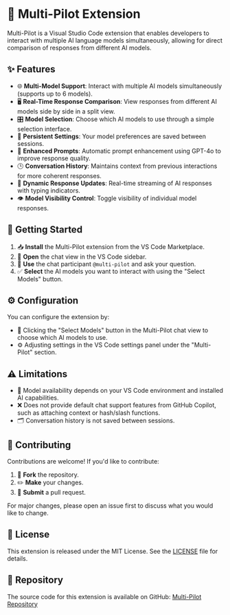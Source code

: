 # 🚀 Multi-Pilot Extension

Multi-Pilot is a Visual Studio Code extension that enables developers to interact with multiple AI language models simultaneously, allowing for direct comparison of responses from different AI models.

## ✨ Features

- 🌐 **Multi-Model Support**: Interact with multiple AI models simultaneously (supports up to 6 models).
- 🖥️ **Real-Time Response Comparison**: View responses from different AI models side by side in a split view.
- 🎛️ **Model Selection**: Choose which AI models to use through a simple selection interface.
- 💾 **Persistent Settings**: Your model preferences are saved between sessions.
- 🧠 **Enhanced Prompts**: Automatic prompt enhancement using GPT-4o to improve response quality.
- 🕒 **Conversation History**: Maintains context from previous interactions for more coherent responses.
- 🔄 **Dynamic Response Updates**: Real-time streaming of AI responses with typing indicators.
- 👁️ **Model Visibility Control**: Toggle visibility of individual model responses.

## 🚀 Getting Started

1. 📥 **Install** the Multi-Pilot extension from the VS Code Marketplace.
2. 📂 **Open** the chat view in the VS Code sidebar.
3. 💬 **Use** the chat participant `@multi-pilot` and ask your question.
4. ✅ **Select** the AI models you want to interact with using the "Select Models" button.

## ⚙️ Configuration

You can configure the extension by:
- 🔘 Clicking the "Select Models" button in the Multi-Pilot chat view to choose which AI models to use.
- ⚙️ Adjusting settings in the VS Code settings panel under the "Multi-Pilot" section.

## ⚠️ Limitations

- 🚫 Model availability depends on your VS Code environment and installed AI capabilities.
- ❌ Does not provide default chat support features from GitHub Copilot, such as attaching context or hash/slash functions.
- 🗂️ Conversation history is not saved between sessions.

## 🤝 Contributing

Contributions are welcome! If you'd like to contribute:
1. 🍴 **Fork** the repository.
2. ✏️ **Make** your changes.
3. 🔄 **Submit** a pull request.

For major changes, please open an issue first to discuss what you would like to change.

## 📜 License

This extension is released under the MIT License. See the [LICENSE](./LICENSE) file for details.

## 📂 Repository

The source code for this extension is available on GitHub: [Multi-Pilot Repository](https://github.com/xtharakax/multi-pilot.git)
